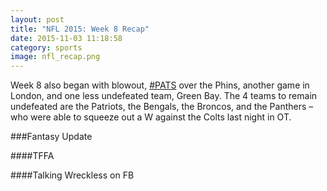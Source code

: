 ```yaml
---
layout: post
title: "NFL 2015: Week 8 Recap"
date: 2015-11-03 11:18:58
category: sports
image: nfl_recap.png
---
```

Week 8 also began with blowout, <a href="https://twitter.com/search?q=%23pats" target="_blank">#PATS</a> over the Phins, another game in London, and one less undefeated team, Green Bay.  The 4 teams to remain undefeated are the Patriots, the Bengals, the Broncos, and the Panthers &ndash; who were able to squeeze out a W against the Colts last night in OT.


###Fantasy Update

####TFFA

####Talking Wreckless on FB